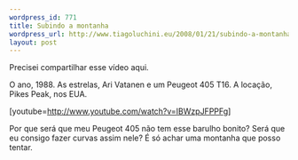 ```yaml
--- 
wordpress_id: 771
title: Subindo a montanha
wordpress_url: http://www.tiagoluchini.eu/2008/01/21/subindo-a-montanha/
layout: post
---
```

Precisei compartilhar esse vídeo aqui.

O ano, 1988. As estrelas, Ari Vatanen e um Peugeot 405 T16. A locação, Pikes Peak, nos EUA.

[youtube=http://www.youtube.com/watch?v=IBWzpJFPPFg]

Por que será que meu Peugeot 405 não tem esse barulho bonito? Será que eu consigo fazer curvas assim nele? É só achar uma montanha que posso tentar.
